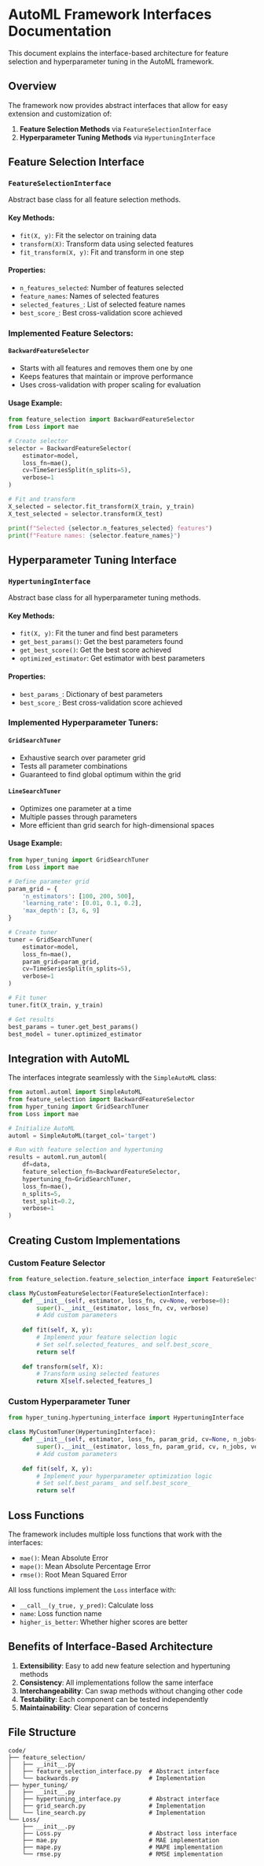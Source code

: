 # AutoML Framework Interfaces Documentation

This document explains the interface-based architecture for feature selection and hyperparameter tuning in the AutoML framework.

## Overview

The framework now provides abstract interfaces that allow for easy extension and customization of:
1. **Feature Selection Methods** via `FeatureSelectionInterface`
2. **Hyperparameter Tuning Methods** via `HypertuningInterface`

## Feature Selection Interface

### `FeatureSelectionInterface`

Abstract base class for all feature selection methods.

#### Key Methods:
- `fit(X, y)`: Fit the selector on training data
- `transform(X)`: Transform data using selected features
- `fit_transform(X, y)`: Fit and transform in one step

#### Properties:
- `n_features_selected`: Number of features selected
- `feature_names`: Names of selected features
- `selected_features_`: List of selected feature names
- `best_score_`: Best cross-validation score achieved

### Implemented Feature Selectors:

#### `BackwardFeatureSelector`
- Starts with all features and removes them one by one
- Keeps features that maintain or improve performance
- Uses cross-validation with proper scaling for evaluation

#### Usage Example:
```python
from feature_selection import BackwardFeatureSelector
from Loss import mae

# Create selector
selector = BackwardFeatureSelector(
    estimator=model,
    loss_fn=mae(),
    cv=TimeSeriesSplit(n_splits=5),
    verbose=1
)

# Fit and transform
X_selected = selector.fit_transform(X_train, y_train)
X_test_selected = selector.transform(X_test)

print(f"Selected {selector.n_features_selected} features")
print(f"Feature names: {selector.feature_names}")
```

## Hyperparameter Tuning Interface

### `HypertuningInterface`

Abstract base class for all hyperparameter tuning methods.

#### Key Methods:
- `fit(X, y)`: Fit the tuner and find best parameters
- `get_best_params()`: Get the best parameters found
- `get_best_score()`: Get the best score achieved
- `optimized_estimator`: Get estimator with best parameters

#### Properties:
- `best_params_`: Dictionary of best parameters
- `best_score_`: Best cross-validation score achieved

### Implemented Hyperparameter Tuners:

#### `GridSearchTuner`
- Exhaustive search over parameter grid
- Tests all parameter combinations
- Guaranteed to find global optimum within the grid

#### `LineSearchTuner`
- Optimizes one parameter at a time
- Multiple passes through parameters
- More efficient than grid search for high-dimensional spaces

#### Usage Example:
```python
from hyper_tuning import GridSearchTuner
from Loss import mae

# Define parameter grid
param_grid = {
    'n_estimators': [100, 200, 500],
    'learning_rate': [0.01, 0.1, 0.2],
    'max_depth': [3, 6, 9]
}

# Create tuner
tuner = GridSearchTuner(
    estimator=model,
    loss_fn=mae(),
    param_grid=param_grid,
    cv=TimeSeriesSplit(n_splits=5),
    verbose=1
)

# Fit tuner
tuner.fit(X_train, y_train)

# Get results
best_params = tuner.get_best_params()
best_model = tuner.optimized_estimator
```

## Integration with AutoML

The interfaces integrate seamlessly with the `SimpleAutoML` class:

```python
from automl.automl import SimpleAutoML
from feature_selection import BackwardFeatureSelector
from hyper_tuning import GridSearchTuner
from Loss import mae

# Initialize AutoML
automl = SimpleAutoML(target_col='target')

# Run with feature selection and hypertuning
results = automl.run_automl(
    df=data,
    feature_selection_fn=BackwardFeatureSelector,
    hypertuning_fn=GridSearchTuner,
    loss_fn=mae(),
    n_splits=5,
    test_split=0.2,
    verbose=1
)
```

## Creating Custom Implementations

### Custom Feature Selector

```python
from feature_selection.feature_selection_interface import FeatureSelectionInterface

class MyCustomFeatureSelector(FeatureSelectionInterface):
    def __init__(self, estimator, loss_fn, cv=None, verbose=0):
        super().__init__(estimator, loss_fn, cv, verbose)
        # Add custom parameters
    
    def fit(self, X, y):
        # Implement your feature selection logic
        # Set self.selected_features_ and self.best_score_
        return self
    
    def transform(self, X):
        # Transform using selected features
        return X[self.selected_features_]
```

### Custom Hyperparameter Tuner

```python
from hyper_tuning.hypertuning_interface import HypertuningInterface

class MyCustomTuner(HypertuningInterface):
    def __init__(self, estimator, loss_fn, param_grid, cv=None, n_jobs=-1, verbose=0):
        super().__init__(estimator, loss_fn, param_grid, cv, n_jobs, verbose)
        # Add custom parameters
    
    def fit(self, X, y):
        # Implement your hyperparameter optimization logic
        # Set self.best_params_ and self.best_score_
        return self
```

## Loss Functions

The framework includes multiple loss functions that work with the interfaces:

- `mae()`: Mean Absolute Error
- `mape()`: Mean Absolute Percentage Error  
- `rmse()`: Root Mean Squared Error

All loss functions implement the `Loss` interface with:
- `__call__(y_true, y_pred)`: Calculate loss
- `name`: Loss function name
- `higher_is_better`: Whether higher scores are better

## Benefits of Interface-Based Architecture

1. **Extensibility**: Easy to add new feature selection and hypertuning methods
2. **Consistency**: All implementations follow the same interface
3. **Interchangeability**: Can swap methods without changing other code
4. **Testability**: Each component can be tested independently
5. **Maintainability**: Clear separation of concerns

## File Structure

```
code/
├── feature_selection/
│   ├── __init__.py
│   ├── feature_selection_interface.py  # Abstract interface
│   └── backwards.py                    # Implementation
├── hyper_tuning/
│   ├── __init__.py
│   ├── hypertuning_interface.py        # Abstract interface
│   ├── grid_search.py                  # Implementation
│   └── line_search.py                  # Implementation
└── Loss/
    ├── __init__.py
    ├── Loss.py                         # Abstract loss interface
    ├── mae.py                          # MAE implementation
    ├── mape.py                         # MAPE implementation
    └── rmse.py                         # RMSE implementation
```
